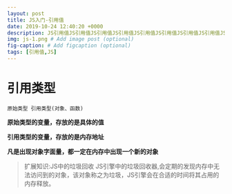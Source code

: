 ```yaml
---
layout: post
title: JS入门-引用值
date: 2019-10-24 12:40:20 +0000
description: JS引用值JS引用值JS引用值JS引用值JS引用值JS引用值JS引用值JS引用值JS引用值JS引用值JS引用值JS引用值JS引用值JS引用值JS引用值. # Add post description (optional)
img: js-1.png # Add image post (optional)
fig-caption: # Add figcaption (optional)
tags: [引用值,JS]
---
```

# 引用类型

    原始类型 引用类型(对象、函数)

**原始类型的变量，存放的是具体的值**

**引用类型的变量，存放的是内存地址**

**凡是出现对象字面量，都一定在内存中出现一个新的对象**

> 扩展知识:JS中的垃圾回收
> JS引擎中的垃圾回收器,会定期的发现内存中无法访问到的对象，该对象称之为垃圾，JS引擎会在合适的时间将其占用的内存释放。

